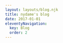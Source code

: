 ```yaml
---
layout: layouts/blog.njk
title: nydame's blog
date: 2017-01-01
eleventyNavigation:
  key: Blog
  order: 2
---
```

